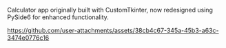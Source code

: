 Calculator app originally built with CustomTkinter, now redesigned using PySide6 for enhanced functionality.

https://github.com/user-attachments/assets/38cb4c67-345a-45b3-a63c-3474e0776c16

